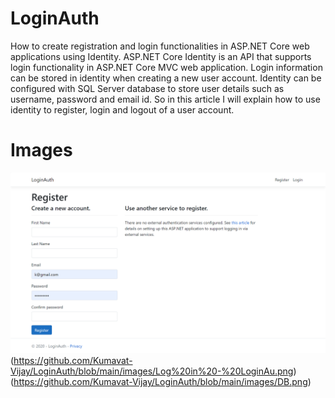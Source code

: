 # LoginAuth
How to create registration and login functionalities in ASP.NET Core web applications using Identity. ASP.NET Core Identity is an API that supports login functionality in ASP.NET Core MVC web application. Login information can be stored in identity when creating a new user account. Identity can be configured with SQL Server database to store user details such as username, password and email id. So in this article I will explain how to use identity to register, login and logout of a user account.

# Images
![Alt_Text](https://github.com/Kumavat-Vijay/LoginAuth/blob/main/images/Register%20-%20Login.png)
(https://github.com/Kumavat-Vijay/LoginAuth/blob/main/images/Log%20in%20-%20LoginAu.png)
(https://github.com/Kumavat-Vijay/LoginAuth/blob/main/images/DB.png)
